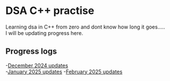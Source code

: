 # DSA C++ practise
Learning dsa in C++ from zero and dont know how long it goes.....<br>
I will be updating progress here.

## Progress logs
-[December 2024 updates](december.md)<br>
-[January 2025 updates](january.md)
-[February 2025 updates](February.md)

